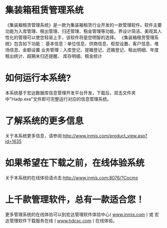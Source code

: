 # 集装箱租赁管理系统

《集装箱租赁管理系统》是一款为集装箱租赁行业开发的一款管理软件。软件主要功能为入库管理、租出管理、归还管理、租金管理等功能。界设计简洁、美观其人性化的管理可以使您轻易上手，该软件将是您明智的选择。 《集装箱租赁管理系统》包含如下功能： 基本信息：单位信息、供商信息、柜型设置、客户信息、堆场信息、金额设置 业务管理：入库登记、提箱登记、还箱登记、租出明细、年度租出统计、超期未归还提醒、 库存明细、租金统计 
  
# 如何运行本系统?

本系统基于宏达数据库信息管理开发平台开发，下载后，双击文件夹中"Hadp.exe"文件即可完整运行对应的信息管理系统。

# 了解系统的更多信息

关于本系统更多信息，请参阅:http://www.inmis.com/product_view.asp?id=1635

# 如果希望在下载之前，在线体验系统

关于本系统的在线体验请点击:http://www.inmis.com:8076/?Cocms

# 上千款管理软件，总有一款适合您！

更多管理系统的在线体验可以到宏达管理软件体验中心( www.inmis.com ) 或 宏达管理软件下载服务在线 ( www.hdcsc.com ) 在线体验。

